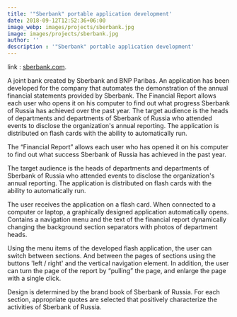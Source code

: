 ```yaml
---
title: '"Sberbank" portable application development'
date: 2018-09-12T12:52:36+06:00
image_webp: images/projects/sberbank.jpg
image: images/projects/sberbank.jpg
author: ''
description : '"Sberbank" portable application development'
---
```

link : [sberbank.com]( https://www.sberbank.com/ru/investor-relations/reports-and-publications/annual-reports).

A joint bank created by Sberbank and BNP Paribas.
An application has been developed for the company that automates the demonstration of the annual financial statements provided by Sberbank. The Financial Report allows each user who opens it on his computer to find out what progress Sberbank of Russia has achieved over the past year. The target audience is the heads of departments and departments of Sberbank of Russia who attended events to disclose the organization's annual reporting. The application is distributed on flash cards with the ability to automatically run.

The “Financial Report” allows each user who has opened it on his computer to find out what success Sberbank of Russia has achieved in the past year.

The target audience is the heads of departments and departments of Sberbank of Russia who attended events to disclose the organization's annual reporting. The application is distributed on flash cards with the ability to automatically run.

The user receives the application on a flash card. When connected to a computer or laptop, a graphically designed application automatically opens. Contains a navigation menu and the text of the financial report dynamically changing the background section separators with photos of department heads.

Using the menu items of the developed flash application, the user can switch between sections. And between the pages of sections using the buttons 'left / right' and the vertical navigation element. In addition, the user can turn the page of the report by “pulling” the page, and enlarge the page with a single click.

Design is determined by the brand book of Sberbank of Russia. For each section, appropriate quotes are selected that positively characterize the activities of Sberbank of Russia.